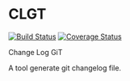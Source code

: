 # CLGT #
[![Build Status](https://travis-ci.org/toancong/clgt.svg?branch=master)](https://travis-ci.org/toancong/clgt)
[![Coverage Status](https://coveralls.io/repos/github/toancong/clgt/badge.svg?branch=master)](https://coveralls.io/github/toancong/clgt?branch=master)

Change Log GiT

A tool generate git changelog file.
